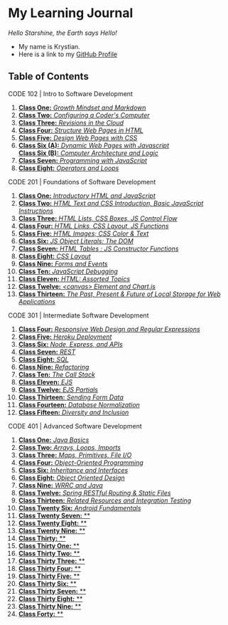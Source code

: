 # __My Learning Journal__

*Hello Starshine, the Earth says Hello!* 
  * My name is Krystian. 
  * Here is a link to my [GitHub Profile](https://github.com/KrystianFH)

## Table of Contents

CODE 102 | Intro to Software Development

1. [__Class One:__ *Growth Mindset and Markdown*](growth-mindset.md)
1. [__Class Two:__ *Configuring a Coder's Computer*](coders-computer.md)
1. [__Class Three:__ *Revisions in the Cloud*](revisions-in-cloud.md) 
1. [__Class Four:__ *Structure Web Pages in HTML*](structure-webpage-html.md)
1. [__Class Five:__ *Design Web Pages with CSS*](css.md)
1. [__Class Six (A):__ *Dynamic Web Pages with Javascript*](js-webpage.md)  
  [__Class Six (B):__ *Computer Architecture and Logic*](architecture.md)
1. [__Class Seven:__ *Programming with JavaScript*](js-program.md) 
1. [__Class Eight:__ *Operators and Loops*](loops.md)

CODE 201 | Foundations of Software Development

1. [__Class One:__ *Introductory HTML and JavaScript*](class-01.md)
1. [__Class Two:__ *HTML Text and CSS Introduction, Basic JavaScript Instructions*](class-02.md)
1. [__Class Three:__ *HTML Lists, CSS Boxes, JS Control Flow*](class-03.md)
1. [__Class Four:__ *HTML Links, CSS Layout, JS Functions*](class-04.md)
1. [__Class Five:__ *HTML Images; CSS Color & Text*](class-05.md)
1. [__Class Six:__ *JS Object Literals: The DOM*](class-06.md)
1. [__Class Seven:__ *HTML Tables : JS Constructor Functions*](class-07.md)
1. [__Class Eight:__ *CSS Layout*](class-08.md)
1. [__Class Nine:__ *Forms and Events*](class-09.md)
1. [__Class Ten:__ *JavaScript Debugging*](class-10.md)
1. [__Class Eleven:__ *HTML: Assorted Topics*](class-11.md)
1. [__Class Twelve:__ *\<canvas\> Element and Chart.js*](class-12.md)
1. [__Class Thirteen:__ *The Past, Present & Future of Local Storage for Web Applications*](class-13.md)

CODE 301 | Intermediate Software Development

1. [__Class Four:__ *Responsive Web Design and Regular Expressions*](301class04.md)
1. [__Class Five:__ *Heroku Deployment*](301class05.md)
1. [__Class Six:__ *Node, Express, and APIs*](301class06.md)
1. [__Class Seven:__ *REST*](301class07.md)
1. [__Class Eight:__ *SQL*](301class08.md)
1. [__Class Nine:__ *Refactoring*](301class09.md)
1. [__Class Ten:__ *The Call Stack*](301class10.md)
1. [__Class Eleven:__ *EJS*](301class11.md)
1. [__Class Twelve:__ *EJS Partials*](301class12.md)
1. [__Class Thirteen:__ *Sending Form Data*](301class13.md)
1. [__Class Fourteen:__ *Database Normalization*](301class14.md)
1. [__Class Fifteen:__ *Diversity and Inclusion*](301class15.md)
  
CODE 401 | Advanced Software Development

1. [__Class One:__ *Java Basics*](401class01.md)
1. [__Class Two:__ *Arrays, Loops, Imports*](401class02.md)
1. [__Class Three:__ *Maps, Primitives, File I/O*](401class03.md)
1. [__Class Four:__ *Object-Oriented Programming*](401class04.md)
1. [__Class Six:__ *Inheritance and Interfaces*](401class06.md)
1. [__Class Eight:__ *Object Oriented Design*](401class08.md)
1. [__Class Nine:__ *WRRC and Java*](401class09.md)
1. [__Class Twelve:__ *Spring RESTful Routing & Static Files*](401class12.md)
1. [__Class Thirteen:__ *Related Resources and Integration Testing*](401class13.md)
1. [__Class Twenty Six:__ *Android Fundamentals*](401class26.md)
1. [__Class Twenty Seven:__ **]()
1. [__Class Twenty Eight:__ **]()
1. [__Class Twenty Nine:__ **]()
1. [__Class Thirty:__ **]()
1. [__Class Thirty One:__ **]()
1. [__Class Thirty Two:__ **]()
1. [__Class Thirty Three:__ **]()
1. [__Class Thirty Four:__ **]()
1. [__Class Thirty Five:__ **]()
1. [__Class Thirty Six:__ **]()
1. [__Class Thirty Seven:__ **]()
1. [__Class Thirty Eight:__ **]()
1. [__Class Thirty Nine:__ **]()
1. [__Class Forty:__ **]()



